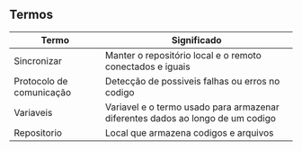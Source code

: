Termos
-------

|Termo|Significado|
|-----|-----------|
|Sincronizar|Manter o repositório local e o remoto conectados e iguais|
|Protocolo de comunicação|Detecção de possiveis falhas ou erros no codigo|
|Variaveis|Variavel e o termo usado para armazenar diferentes dados ao longo de um codigo|
|Repositorio| Local que armazena codigos e arquivos|  
